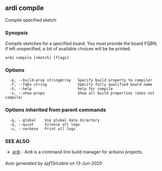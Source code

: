 ## ardi compile

Compile specified sketch

### Synopsis


Compile sketches for a specified board. You must provide the board FQBN, if left unspecified, a list of available choices will be be printed.

```
ardi compile [sketch] [flags]
```

### Options

```
  -p, --build-prop stringArray   Specify build property to compiler
  -f, --fqbn string              Specify fully qualified board name
  -h, --help                     help for compile
  -s, --show-props               Show all build properties (does not compile)
```

### Options inherited from parent commands

```
  -g, --global    Use global data directory
  -q, --quiet     Silence all logs
  -v, --verbose   Print all logs
```

### SEE ALSO

* [ardi](ardi.md)	 - Ardi is a command line build manager for arduino projects.

###### Auto generated by spf13/cobra on 13-Jun-2020
